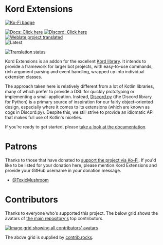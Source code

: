 # Kord Extensions

[![Ko-Fi badge](https://img.shields.io/badge/Donate-Buy_me_a_coffee-purple?style=for-the-badge&logo=ko-fi)](https://ko-fi.com/gsc)

[![Docs: Click here](https://img.shields.io/static/v1?label=Docs&message=Click%20here&color=7289DA&style=for-the-badge&logo=read-the-docs)](https://docs.kordex.dev/) [![Discord: Click here](https://img.shields.io/static/v1?label=Discord&message=Click%20here&color=7289DA&style=for-the-badge&logo=discord)](https://discord.gg/nYzQWcjAmK) <br />
[![Weblate project translated](https://img.shields.io/weblate/progress/kord-extensions?style=for-the-badge)]((https://hosted.weblate.org/engage/kord-extensions/)) <br />
![Latest](https://img.shields.io/maven-metadata/v?label=Latest&metadataUrl=https%3A%2F%2Fs01.oss.sonatype.org%2Fservice%2Flocal%2Frepositories%2Fsnapshots%2Fcontent%2Fcom%2Fkotlindiscord%2Fkord%2Fextensions%2Fkord-extensions%2Fmaven-metadata.xml&style=for-the-badge)

[![Translation status](https://hosted.weblate.org/widget/kord-extensions/core/287x66-grey.png)](https://hosted.weblate.org/engage/kord-extensions/)

Kord Extensions is an addon for the excellent [Kord library](https://github.com/kordlib/kord). It intends to provide a
framework for larger bot projects, with easy-to-use commands, rich argument parsing and event handling, wrapped up
into individual extension classes.

The approach taken here is relatively different from a lot of Kotlin libraries, many of which prefer to provide a DSL
for quickly prototyping or implementing a small application. Instead,
[Discord.py](https://github.com/Rapptz/discord.py) (the Discord library for Python) is a primary source of inspiration
for our fairly object-oriented design, especially where it comes to its extensions (which are known as cogs in
Discord.py). Despite this, we still strive to provide an idiomatic API that makes full use of Kotlin's niceties.

If you're ready to get started, please [take a look at the documentation](https://docs.kordex.dev/).

# Patrons

Thanks to those that have donated to [support the project via Ko-Fi](https://ko-fi.com/gsc).
If you'd like to be listed for your donation here, please mention Kord Extensions and provide your GitHub username in
your donation message.

- [@ToxicMushroom](https://github.com/ToxicMushroom)

# Contributors

Thanks to everyone who's supported this project.
The below grid shows the avatars of [the main repository's](https://github.com/Kord-Extensions/kord-extensions) top 
contributors.

<a href="https://github.com/kord-extensions/kord-extensions/graphs/contributors">
  <img
    alt="Image grid showing all contributors' avatars"
    src="https://contrib.rocks/image?repo=kord-extensions/kord-extensions&max=200"
  />
</a>

The above grid is supplied by [contrib.rocks](https://contrib.rocks).
